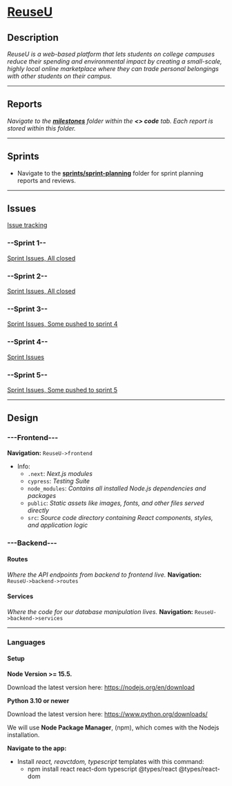 # [ReuseU](https://reuse-u-ruddy.vercel.app/)

## Description

_ReuseU is a web-based platform that lets students on college campuses reduce their spending and environmental impact by creating a small-scale, highly local online marketplace where they can trade personal belongings with other students on their campus._

---

## Reports

_Navigate to the [**milestones**](https://github.com/dicarlosofia/ReuseU/tree/main/milestones) folder within the **<> code** tab. Each report is stored within this folder._

---

## Sprints

- Navigate to the [**sprints/sprint-planning**](https://github.com/dicarlosofia/ReuseU/tree/main/sprints/sprint-planning) folder for sprint planning reports and reviews.

---

## Issues

[Issue tracking](https://github.com/dicarlosofia/ReuseU/issues)

### --Sprint 1--

[Sprint Issues, All closed](https://github.com/dicarlosofia/ReuseU/milestone/3?closed=1)

### --Sprint 2--

[Sprint Issues, All closed](https://github.com/dicarlosofia/ReuseU/milestone/4?closed=1)

### --Sprint 3--

[Sprint Issues, Some pushed to sprint 4](https://github.com/dicarlosofia/ReuseU/milestone/5)

### --Sprint 4--

[Sprint Issues](https://github.com/dicarlosofia/ReuseU/milestone/6)

### --Sprint 5--

[Sprint Issues, Some pushed to sprint 5](https://github.com/dicarlosofia/ReuseU/milestone/7)

---

## Design

### ---Frontend---

**Navigation:** `ReuseU->frontend`

- Info:
  - `.next`: _Next.js modules_
  - `cypress`: _Testing Suite_
  - `node_modules`: _Contains all installed Node.js dependencies and packages_
  - `public`: _Static assets like images, fonts, and other files served directly_
  - `src`: _Source code directory containing React components, styles, and application logic_

### ---Backend---

#### Routes

_Where the API endpoints from backend to frontend live._
**Navigation:** `ReuseU->backend->routes`

#### Services

_Where the code for our database manipulation lives._
**Navigation:** `ReuseU->backend->services`

---

### Languages

#### Setup

**Node Version >= 15.5.**

Download the latest version here: https://nodejs.org/en/download

**Python 3.10 or newer**

Download the latest version here: https://www.python.org/downloads/

We will use **Node Package Manager**, (npm), which comes with the Nodejs installation.

**Navigate to the app:**

- Install _react, reavctdom, typescript_ templates with this command:
  - npm install react react-dom typescript @types/react @types/react-dom
